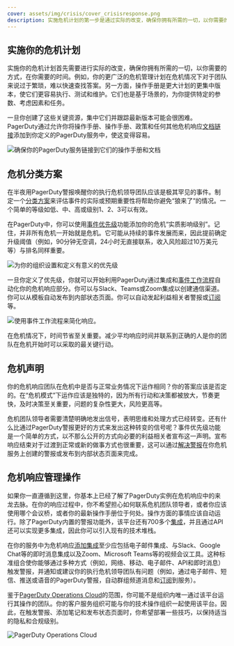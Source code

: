 ```yaml
---
cover: assets/img/crisis/cover_crisisresponse.png
description: 实施危机计划的第一步是通过实际的改变，确保你拥有所需的一切，以你需要的方式，在你需要的时间。
---
```


## 实施你的危机计划

实施你的危机计划首先需要进行实际的改变，确保你拥有所需的一切，以你需要的方式，在你需要的时间。例如，你的更广泛的危机管理计划在危机情况下对于团队来说过于繁琐，难以快速查找答案。另一方面，操作手册是更大计划的更集中版本，使它们更容易执行、测试和维护。它们也是基于场景的，为你提供特定的参数、考虑因素和任务。

一旦你创建了这些关键资源，集中它们并跟踪最新版本可能会很困难。PagerDuty通过允许你将操作手册、操作手册、政策和任何其他危机响应[文档链接](https://support.pagerduty.com/docs/service-profile#remediate)添加到你定义的PagerDuty服务中，使这变得容易。

![确保你的PagerDuty服务链接到它们的操作手册和文档](../assets/img/crisis/04_remediationdocs.png)

## 危机分类方案

在半夜用PagerDuty警报唤醒你的执行危机领导团队应该是极其罕见的事件。制定一个[分类方案](https://support.pagerduty.com/docs/incident-priority#establish-an-incident-classification-scheme)来评估事件的实际或预期重要性将帮助你避免“狼来了”的情况。一个简单的等级如低、中、高或级别1、2、3可以有效。

在PagerDuty中，你可以使用[事件优先级](https://support.pagerduty.com/docs/incident-priority)功能添加你的危机“实质影响级别”。记住，并非所有危机一开始就是危机。它可能从持续的事件发展而来，因此提前确定升级阈值（例如，90分钟无空调，24小时无直接联系，收入风险超过10万美元等）与排名同样重要。

![为你的组织设置和定义有意义的优先级](../assets/img/crisis/05_priorities.png)

一旦你定义了优先级，你就可以开始利用PagerDuty通过集成和[事件工作流程](https://support.pagerduty.com/docs/incident-workflows)自动化你的危机响应部分。你可以与Slack、Teams或Zoom集成以创建通信渠道。你可以从模板自动发布到内部状态页面。你可以自动发起利益相关者警报或[订阅](https://support.pagerduty.com/docs/communicate-with-stakeholders#add-subscribers-at-incident-creation)等。

![使用事件工作流程来简化响应。](../assets/img/crisis/06_incidentworkflows.png)

在危机情况下，时间节省至关重要。减少平均响应时间并联系到正确的人是你的团队在危机开始时可以采取的最关键行动。

## 危机声明

你的危机响应团队在危机中是否与正常业务情况下运作相同？你的答案应该是否定的。在“危机模式”下运作应该是独特的，因为所有行动和决策都被放大，节奏更快，及时决策至关重要，问题的复杂性更大，风险更高等。

危机团队领导者需要清楚明确地发出信号，表明思维和处理方式已经转变。还有什么比通过PagerDuty警报更好的方式来发出这种转变的信号呢？事件优先级功能是一个简单的方式，以不那么公开的方式向必要的利益相关者宣布这一声明。宣布响应结束对于过渡到正常或新的做事方式也很重要，这可以通过[解决警报](https://support.pagerduty.com/docs/alerts#resolve-alerts)在你危机服务上创建的警报或发布到内部状态页面来完成。

## 危机响应管理操作

如果你一直遵循到这里，你基本上已经了解了PagerDuty实例在危机响应中的来龙去脉。在你的响应过程中，你不希望担心如何联系危机团队领导者，或者你应该使用哪个会议桥，或者你的最新操作手册位于何处。操作方面的事情应该自动运行。除了PagerDuty内置的警报功能外，该平台还有700多个[集成](https://www.pagerduty.com/integrations/#Integrations-library)，并且通过API还可以实现更多集成，因此你可以引入现有的技术堆栈。

在你的服务中为危机响应[添加集成](https://support.pagerduty.com/docs/services-and-integrations#add-integrations-to-an-existing-service)至少应包括电子邮件集成、与Slack、Google Chat等的即时消息集成以及Zoom、Microsoft Teams等的视频会议工具。这种标准组合使你能够通过多种方式（例如，网络、移动、电子邮件、API和即时消息）触发警报，并通知或建议你的执行危机领导团队有问题（例如，通过电子邮件、短信、推送或语音的PagerDuty警报，自动群组频道消息和[订阅](https://support.pagerduty.com/docs/communicate-with-stakeholders#subscribe-to-a-business-service)到服务）。

鉴于[PagerDuty Operations Cloud](https://www.pagerduty.com/operations-cloud/)的范围，你可能不是组织内唯一通过该平台运行其操作的团队。你的客户服务组织可能与你的技术操作组织一起使用该平台。因此，在触发警报、添加笔记和发布状态页面时，你希望部署一些技巧，以保持适当的隐私和合规级别。

![PagerDuty Operations Cloud](../assets/img/crisis/07_operationscloud.png)